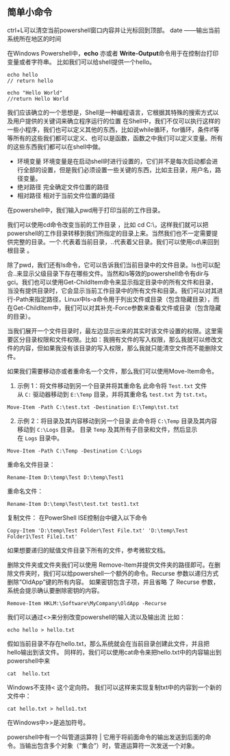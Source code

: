 ## 简单小命令

ctrl+L可以清空当前powershell窗口内容并让光标回到顶部。
date ——输出当前系统所在地区的时间

在Windows Powershell中，**echo** 亦或者 **Write-Output**命令用于在控制台打印变量或者字符串。
比如我们可以给shell提供一个hello。
```Shell
echo hello
// return hello

echo "Hello World"
//return Hello World
```

我们应该确立的一个思想是，Shell是一种编程语言，它根据其特殊的搜索方式以及用户提供的关键词来确立程序运行的位置
在Shell中，我们不仅可以执行这样的一些小程序，我们也可以定义其他的东西，比如说while循环，for循环，条件if等等所有的这些我们都可以定义、也可以是函数，函数之中我们可以定义变量。所有的这些东西我们都可以在shell中做。

* 环境变量
	环境变量是在启动shell时进行设置的，它们并不是每次启动都会进行全部的设置，但是我们必须设置一些关键的东西，比如主目录，用户名，路径变量。
* 绝对路径
	完全确定文件位置的路径
* 相对路径
	相对于当前文件位置的路径

在powershell中，我们输入pwd用于打印当前的工作目录。

我们可以使用cd命令改变当前的工作目录 ，比如
cd C:\\，这样我们就可以把powershell的工作目录转移到我们所指定的目录上来。当然我们也不一定需要提供完整的目录。一个.代表着当前目录，..代表着父目录。我们可以使用cd\来回到根目录 。

除了pwd，我们还有ls命令，它可以告诉我们当前目录中的文件目录。ls也可以配合..来显示父级目录下存在哪些文件。当然和ls等效的powershell命令有dir与gci。我们也可以使用Get-ChildItem命令来显示指定目录中的所有文件和目录，当没有提供目录时，它会显示当前工作目录中的所有文件和目录。我们可以对其进行-Path来指定路径，Linux中ls-a命令用于列出文件或目录（包含隐藏目录），而在Get-ChildItem中，我们可以对其补充-Force参数来查看文件或目录（包含隐藏的目录）。

当我们展开一个文件目录时，最左边显示出来的其实时该文件设置的权限。这里需要区分目录权限和文件权限。比如：我拥有文件的写入权限，那么我就可以修改文件的内容，但如果我没有该目录的写入权限，那么我就只能清空文件而不能删除文件。

如果我们需要移动亦或者重命名一个文件，那么我们可以使用Move-Item命令。
1. 示例 1：将文件移动到另一个目录并将其重命名
此命令将 `Test.txt` 文件从 `C:` 驱动器移动到 `E:\Temp` 目录，并将其重命名 `test.txt` 为 `tst.txt`。
```
Move-Item -Path C:\test.txt -Destination E:\Temp\tst.txt
```

2. 示例 2：将目录及其内容移动到另一个目录
此命令将 `C:\Temp` 目录及其内容移动到 `C:\Logs` 目录。 目录 `Temp` 及其所有子目录和文件，然后显示在 `Logs` 目录中。

```
Move-Item -Path C:\Temp -Destination C:\Logs
```


重命名文件目录：
```
Rename-Item D:\temp\Test D:\temp\Test1
```

重命名文件：
```
Rename-Item D:\temp\Test\test.txt test1.txt
```

复制文件：
在PowerShell ISE控制台中键入以下命令
```
Copy-Item 'D:\temp\Test Folder\Test File.txt' 'D:\temp\Test Folder1\Test File1.txt'
```
如果想要递归的赋值文件目录下所有的文件，参考微软文档。

删除文件夹或文件夹我们可以使用 Remove-Item并提供文件夹的路径即可。在删除文件夹时，我们可以给powershell一个额外的命令。Recurse 参数以递归方式删除“OldApp”键的所有内容。 如果密钥包含子项，并且省略 了 Recurse 参数，系统会提示确认要删除密钥的内容。
```
Remove-Item HKLM:\Software\MyCompany\OldApp -Recurse
```

我们可以通过<>来分别改变powershell的输入流以及输出流
比如：
```
echo hello > hello.txt
```
假如当前目录不存在hello.txt，那么系统就会在当前目录创建此文件，并且把hello输出到该文件。
同样的，我们可以使用cat命令来把hello.txt中的内容输出到powershell中来
```
cat  hello.txt
```

Windows不支持< 这个定向符。
我们可以这样来实现复制txt中的内容到一个新的文件中：
```
cat hello.txt > hello1.txt
```

在Windows中>>是追加符号。  

powershell中有一个叫管道运算符 | 
它用于将前面命令的输出发送到后面的命令。当输出包含多个对象（“集合”）时，管道运算符一次发送一个对象。

```

```